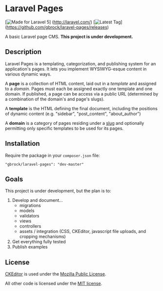 # Laravel Pages
[![Made for Laravel 5](https://img.shields.io/badge/laravel-5.0-red.svg)]
(http://laravel.com/)
[![Latest Tag](https://img.shields.io/github/tag/gbrock/laravel-pages.svg)]
(https://github.com/gbrock/laravel-pages/releases)
<!--[![Build Status](https://img.shields.io/travis/gbrock/laravel-pages.svg)]
(https://travis-ci.org/gbrock/laravel-pages)-->

A basic Laravel page CMS.  **This project is under development.**

## Description

Laravel Pages is a templating, categorization, and publishing system for an 
application's pages.  It lets you implement WYSIWYG-esque content in various dynamic ways.

A **page** is a collection of HTML content, laid out in a *template* and assigned to a *domain*.
Pages must each be assigned exactly one template and one domain.  If published, a page can be access via a
public URL (determined by a combination of the domain's and page's slugs).

A **template** is the HTML defining the final document, including the positions of dynamic content (e.g. "sidebar", 
"post_content", "about_author")

A **domain** is a category of pages residing under a [slug](http://en.wikipedia.org/wiki/Semantic_URL#Slug) and
optionally permitting only specific templates to be used for its pages.

## Installation

Require the package in your `composer.json` file:

```
"gbrock/laravel-pages": "dev-master"
```

## Goals

This project is under development, but the plan is to:

1. Develop and document...
    * migrations 
    * models
    * validators
    * views
    * controllers
    * assets / integration (CSS, CKEditor, javascript file uploads, and cropping mechanisms)
2. Get everything fully tested
3. Publish examples

## License

[CKEditor](http://ckeditor.com/about/license) is used under the [Mozilla Public License](https://www.mozilla.org/MPL/).

All other code is licensed under the [MIT license](https://github.com/gbrock/laravel-pages/blob/master/LICENSE).
